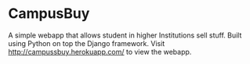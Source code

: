# CampusBuy
A simple webapp that allows student in higher Institutions sell stuff.
Built using Python on top the Django framework.
Visit http://campussbuy.herokuapp.com/ to view the webapp.

